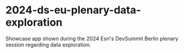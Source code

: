 # 2024-ds-eu-plenary-data-exploration
Showcase app shown during the 2024 Esri's DevSummit Berlin plenary session regarding data exploration.
